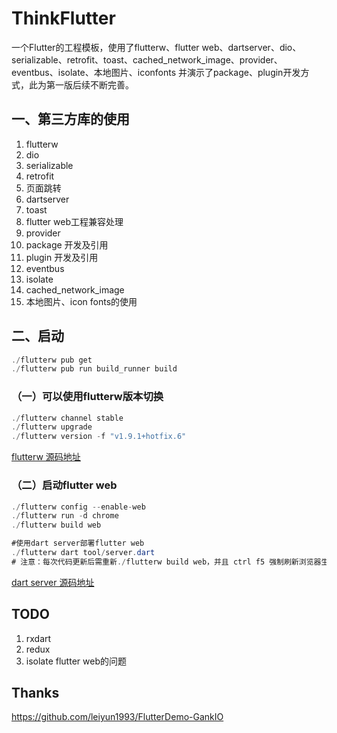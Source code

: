 # ThinkFlutter

一个Flutter的工程模板，使用了flutterw、flutter web、dartserver、dio、serializable、retrofit、toast、cached_network_image、provider、eventbus、isolate、本地图片、iconfonts 并演示了package、plugin开发方式，此为第一版后续不断完善。

## 一、第三方库的使用
1. flutterw
3. dio
4. serializable
5. retrofit
8. 页面跳转
2. dartserver
9. toast
9. flutter web工程兼容处理
12. provider
14. package 开发及引用
16. plugin 开发及引用
14. eventbus
15. isolate
16. cached_network_image
17. 本地图片、icon fonts的使用

## 二、启动
```java
./flutterw pub get
./flutterw pub run build_runner build
```


### （一）可以使用flutterw版本切换
```java
./flutterw channel stable
./flutterw upgrade
./flutterw version -f "v1.9.1+hotfix.6"
```
[flutterw 源码地址][1]

### （二）启动flutter web
```java
./flutterw config --enable-web
./flutterw run -d chrome
./flutterw build web

#使用dart server部署flutter web
./flutterw dart tool/server.dart  
# 注意：每次代码更新后需重新./flutterw build web，并且 ctrl f5 强制刷新浏览器生效
```
[dart server 源码地址][2]

## TODO
1. rxdart
2. redux
3. isolate flutter web的问题


## Thanks
https://github.com/leiyun1993/FlutterDemo-GankIO

  [1]: https://github.com/MasonLiuChn/flutterw
  [2]: https://github.com/MasonLiuChn/DartServer
